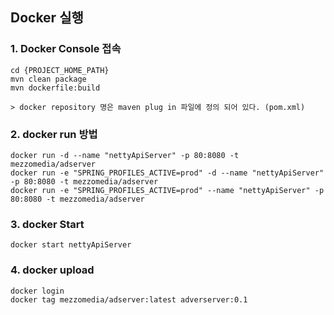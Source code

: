 


## Docker 실행  
### 1. Docker Console 접속 
	cd {PROJECT_HOME_PATH}
	mvn clean package
	mvn dockerfile:build  

	> docker repository 명은 maven plug in 파일에 정의 되어 있다. (pom.xml)
	
	
### 2. docker run 방법 
	docker run -d --name "nettyApiServer" -p 80:8080 -t mezzomedia/adserver
	docker run -e "SPRING_PROFILES_ACTIVE=prod" -d --name "nettyApiServer" -p 80:8080 -t mezzomedia/adserver
	docker run -e "SPRING_PROFILES_ACTIVE=prod" --name "nettyApiServer" -p 80:8080 -t mezzomedia/adserver

### 3. docker Start

	docker start nettyApiServer

### 4. docker upload
	docker login
	docker tag mezzomedia/adserver:latest adverserver:0.1
	
	 

	
	